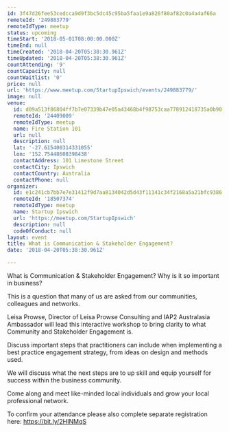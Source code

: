 ```yaml
---
id: 3f47d26fee53cedcca9d9f3bc5dc45c95ba5faa1e9a826f80af82c0a4a4af66a
remoteId: '249883779'
remoteIdType: meetup
status: upcoming
timeStart: '2018-05-01T08:00:00.000Z'
timeEnd: null
timeCreated: '2018-04-20T05:38:30.961Z'
timeUpdated: '2018-04-20T05:38:30.961Z'
countAttending: '9'
countCapacity: null
countWaitlist: '0'
price: null
url: 'https://www.meetup.com/StartupIpswich/events/249883779/'
image: null
venue:
  id: d09a513f86804ff7b7e07339b47e05a43468b4f98753caa778912418735a0b90
  remoteId: '24409009'
  remoteIdType: meetup
  name: Fire Station 101
  url: null
  description: null
  lat: '-27.615400314331055'
  lon: '152.75448608398438'
  contactAddress: 101 Limestone Street
  contactCity: Ipswich
  contactCountry: Australia
  contactPhone: null
organizer:
  id: e1c241cb7bb7e7e31412f9d7aa8134042d5d43f11141c34f2168a5a21bfc9386
  remoteId: '18507374'
  remoteIdType: meetup
  name: Startup Ipswich
  url: 'https://meetup.com/StartupIpswich'
  description: null
  codeOfConduct: null
layout: event
title: What is Communication & Stakeholder Engagement?
date: '2018-04-20T05:38:30.961Z'

---
```

<p>What is Communication &amp; Stakeholder Engagement? Why is it so important in business?</p> <p>This is a question that many of us are asked from our communities, colleagues and networks.</p> <p>Leisa Prowse, Director of Leisa Prowse Consulting and IAP2 Australasia Ambassador will lead this interactive workshop to bring clarity to what Community and Stakeholder Engagement is.</p> <p>Discuss important steps that practitioners can include when implementing a best practice engagement strategy, from ideas on design and methods used.</p> <p>We will discuss what the next steps are to up skill and equip yourself for success within the business community.</p> <p>Come along and meet like-minded local individuals and grow your local professional network.</p> <p>To confirm your attendance please also complete separate registration here: <a href="https://bit.ly/2HINMqS" class="linkified">https://bit.ly/2HINMqS</a></p>
